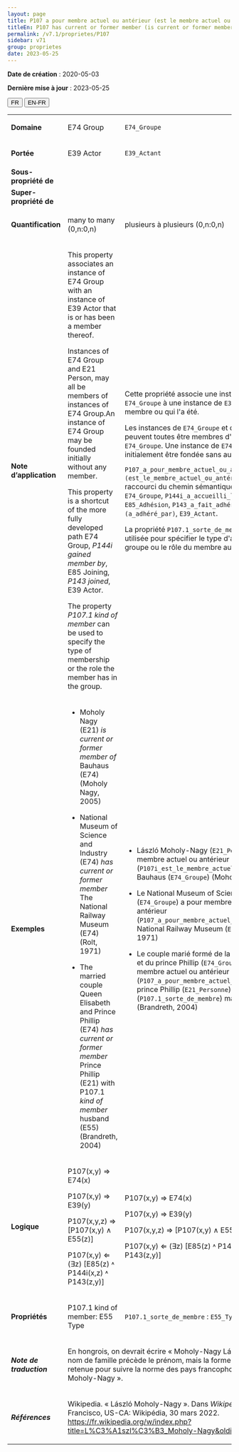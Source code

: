 ```yaml
---
layout: page
title: P107 a pour membre actuel ou antérieur (est le membre actuel ou antérieur de)
titleEn: P107 has current or former member (is current or former member of) - a pour membre actuel ou antérieur (est le membre actuel ou antérieur de)
permalink: /v7.1/proprietes/P107
sidebar: v71
group: proprietes
date: 2023-05-25
---
```


**Date de création** : 2020-05-03

**Dernière mise à jour** : 2023-05-25

<div class="lang-buttons">
 <button id="fr" class="activate">FR</button>
 <button id="en-fr">EN-FR</button>
</div>

<table>
<tbody>
<tr>
<td><strong>Domaine</strong></td>
<td class="en">
<p>E74 Group</p>
</td>
<td>
<p><code class="language-plaintext highlighter-rouge">E74_Groupe</code></p>
</td>
</tr>
<tr>
<td><strong>Portée</strong></td>
<td class="en">
<p>E39 Actor</p>
</td>
<td>
<p><code class="language-plaintext highlighter-rouge">E39_Actant</code></p>
</td>
</tr>
<tr>
<td><strong>Sous-propriété de</strong></td>
<td class="en">
</td>
<td>
</td>
</tr>
<tr>
<td><strong>Super-propriété de</strong></td>
<td class="en">
</td>
<td>
</td>
</tr>
<tr>
<td><strong>Quantification</strong></td>
<td class="en">
<p>many to many (0,n:0,n)</p>
</td>
<td>
<p>plusieurs à plusieurs (0,n:0,n)</p>
</td>
</tr>
<tr>
<td><strong>Note d’application</strong></td>
<td class="en">
<p>This property associates an instance of E74 Group with an instance of E39 Actor that is or has been a member thereof. </p>
<p>Instances of E74 Group and E21 Person, may all be members of instances of E74 Group.An instance of E74 Group may be founded initially without any member. </p>
<p>This property is a shortcut of the more fully developed path E74 Group, <em>P144i gained member by</em>, E85 Joining, <em>P143 joined</em>, E39 Actor. </p>
<p>The property <em>P107.1 kind of member</em> can be used to specify the type of membership or the role the member has in the group. </p>
</td>
<td>
<p>Cette propriété associe une instance de <code class="language-plaintext highlighter-rouge">E74_Groupe</code> à une instance de <code class="language-plaintext highlighter-rouge">E39_Actant</code> qui en est membre ou qui l'a été.</p>
<p>Les instances de <code class="language-plaintext highlighter-rouge">E74_Groupe</code> et de <code class="language-plaintext highlighter-rouge">E21_Personne</code> peuvent toutes être membres d'instances de <code class="language-plaintext highlighter-rouge">E74_Groupe</code>. Une instance de <code class="language-plaintext highlighter-rouge">E74_Groupe</code> peut initialement être fondée sans aucun membre.</p>
<p><code class="language-plaintext highlighter-rouge">P107_a_pour_membre_actuel_ou_antérieur (est_le_membre_actuel_ou_antérieur_de)</code> est un raccourci du chemin sémantique suivant : <code class="language-plaintext highlighter-rouge">E74_Groupe</code>, <code class="language-plaintext highlighter-rouge">P144i_a_accueilli_le_membre_par</code>, <code class="language-plaintext highlighter-rouge">E85_Adhésion</code>, <code class="language-plaintext highlighter-rouge">P143_a_fait_adhérer (a_adhéré_par)</code>, <code class="language-plaintext highlighter-rouge">E39_Actant</code>.</p>
<p>La propriété <code class="language-plaintext highlighter-rouge">P107.1_sorte_de_membre</code> peut être utilisée pour spécifier le type d'appartenance au groupe ou le rôle du membre au sein de celui-ci.</p>
</td>
</tr>
<tr>
<td><strong>Exemples</strong></td>
<td class="en">
<ul>
<li><p>Moholy Nagy (E21) <em>is current or former member of</em> Bauhaus (E74) (Moholy Nagy, 2005) </p>
</li>
<li><p>National Museum of Science and Industry (E74) <em>has current or former member</em> The National Railway Museum (E74) (Rolt, 1971)</p>
</li>
<li><p>The married couple Queen Elisabeth and Prince Phillip (E74) <em>has current or former member</em> Prince Phillip (E21) with P107.1 <em>kind of member</em> husband (E55) (Brandreth, 2004) </p>
</li>
</ul>
</td>
<td>
<ul>
<li><p>László Moholy-Nagy (<code class="language-plaintext highlighter-rouge">E21_Personne</code>) est le membre actuel ou antérieur du (<code class="language-plaintext highlighter-rouge">P107i_est_le_membre_actuel_ou_antérieur_de</code>) Bauhaus (<code class="language-plaintext highlighter-rouge">E74_Groupe</code>) (Moholy-Nagy, 2005)</p>
</li>
<li><p>Le National Museum of Science and Industry (<code class="language-plaintext highlighter-rouge">E74_Groupe</code>) a pour membre actuel ou antérieur (<code class="language-plaintext highlighter-rouge">P107_a_pour_membre_actuel_ou_antérieur</code>) le National Railway Museum (<code class="language-plaintext highlighter-rouge">E74_Groupe</code>) (Rolt, 1971)</p>
</li>
<li><p>Le couple marié formé de la reine Elizabeth II et du prince Phillip (<code class="language-plaintext highlighter-rouge">E74_Groupe</code>) a pour membre actuel ou antérieur (<code class="language-plaintext highlighter-rouge">P107_a_pour_membre_actuel_ou_antérieur</code>) le prince Phillip (<code class="language-plaintext highlighter-rouge">E21_Personne</code>) en tant que (<code class="language-plaintext highlighter-rouge">P107.1_sorte_de_membre</code>) mari (<code class="language-plaintext highlighter-rouge">E55_Type</code>) (Brandreth, 2004)</p>
</li>
</ul>
</td>
</tr>
<tr>
<td><strong>Logique</strong></td>
<td class="en">
<p>P107(x,y) ⇒ E74(x)</p>
<p>P107(x,y) ⇒ E39(y)</p>
<p>P107(x,y,z) ⇒ [P107(x,y) ∧ E55(z)]</p>
<p>P107(x,y) ⇐ (∃z) [E85(z) ˄ P144i(x,z) ˄ P143(z,y)]</p>
</td>
<td>
<p>P107(x,y) ⇒ E74(x)</p>
<p>P107(x,y) ⇒ E39(y)</p>
<p>P107(x,y,z) ⇒ [P107(x,y) ∧ E55(z)]</p>
<p>P107(x,y) ⇐ (∃z) [E85(z) ˄ P144i(x,z) ˄ P143(z,y)]</p>
</td>
</tr>
<tr>
<td><strong>Propriétés</strong></td>
<td class="en">
<p>P107.1 kind of member: E55 Type </p>
</td>
<td>
<p><code class="language-plaintext highlighter-rouge">P107.1_sorte_de_membre</code> : <code class="language-plaintext highlighter-rouge">E55_Type</code></p>
</td>
</tr>
<tr>
<td><strong><em>Note de traduction</em></strong></td>
<td colspan="2">
<p>En hongrois, on devrait écrire « Moholy-Nagy László » puisque le nom de famille précède le prénom, mais la forme inversée a été retenue pour suivre la norme des pays francophones soit « László Moholy-Nagy ».</p>
</td>
</tr>
<tr>
<td><strong><em>Références</em></strong></td>
<td colspan="2">
<p>Wikipedia. « László Moholy-Nagy ». Dans <em>Wikipédia</em>. San Francisco, US-CA: Wikipédia, 30 mars 2022.<a href="https://fr.wikipedia.org/w/index.php?title=L%C3%A1szl%C3%B3_Moholy-Nagy&oldid=192385234"><span class="underline"> </span></a><a href="https://fr.wikipedia.org/w/index.php?title=L%C3%A1szl%C3%B3_Moholy-Nagy&oldid=192385234"><span class="underline">https://fr.wikipedia.org/w/index.php?title=L%C3%A1szl%C3%B3_Moholy-Nagy&oldid=192385234</span></a>.</p>
</td>
</tr>
</tbody>
</table>
